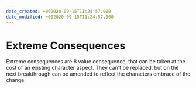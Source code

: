 ```yaml
---
date_created: +002020-09-15T11:24:57.000
date_modified: +002020-09-15T11:24:57.000
---
```


# Extreme Consequences

Extreme consequences are 8 value consequence, that can be taken at the cost of an existing character aspect. They can't be replaced, but on the next breakthrough can be amended to reflect the characters embrace of the change.
